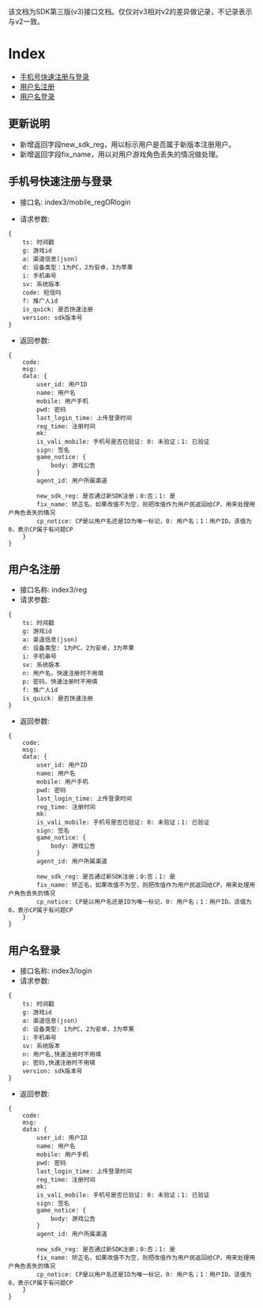 该文档为SDK第三版(v3)接口文档。仅仅对v3相对v2的差异做记录，不记录表示与v2一致。

# Index

- [手机号快速注册与登录](#手机号快速注册与登录)
- [用户名注册](#用户名注册)
- [用户名登录](#用户名登录)


## 更新说明
- 新增返回字段new_sdk_reg，用以标示用户是否属于新版本注册用户。
- 新增返回字段fix_name，用以对用户游戏角色丢失的情况做处理。

## 手机号快速注册与登录
- 接口名: index3/mobile_regORlogin
    
- 请求参数: 
```
{
    ts: 时间戳
    g: 游戏id
    a: 渠道信息(json)
    d: 设备类型：1为PC，2为安卓，3为苹果
    i: 手机串号
    sv: 系统版本
    code: 短信吗
    f: 推广人id
    is_quick: 是否快速注册
    version: sdk版本号
}
```
- 返回参数: 
```
{
    code: 
    msg:
    data: {
        user_id: 用户ID
        name: 用户名
        mobile: 用户手机
        pwd: 密码
        last_login_time: 上传登录时间
        reg_time: 注册时间
        mk: 
        is_vali_mobile: 手机号是否已验证: 0: 未验证；1: 已验证
        sign: 签名
        game_notice: {
            body: 游戏公告
        }
        agent_id: 用户所属渠道
        
        new_sdk_reg: 是否通过新SDK注册；0:否；1: 是
        fix_name: 矫正名，如果改值不为空，则把改值作为用户民返回给CP，用来处理用户角色丢失的情况
        cp_notice: CP是以用户名还是ID为唯一标记，0: 用户名；1：用户ID。该值为0，表示CP属于有问题CP
    }
}
```

## 用户名注册
- 接口名称: index3/reg
- 请求参数: 
```
{
    ts: 时间戳
    g: 游戏id
    a: 渠道信息(json)
    d: 设备类型: 1为PC，2为安卓，3为苹果
    i: 手机串号
    sv: 系统版本
    n: 用户名，快速注册时不用填
    p: 密码，快速注册时不用填
    f: 推广人id
    is_quick: 是否快速注册
}
```
- 返回参数: 
```
{
    code: 
    msg:
    data: {
        user_id: 用户ID
        name: 用户名
        mobile: 用户手机
        pwd: 密码
        last_login_time: 上传登录时间
        reg_time: 注册时间
        mk: 
        is_vali_mobile: 手机号是否已验证: 0: 未验证；1: 已验证
        sign: 签名
        game_notice: {
            body: 游戏公告
        }
        agent_id: 用户所属渠道
        
        new_sdk_reg: 是否通过新SDK注册；0:否；1: 是
        fix_name: 矫正名，如果改值不为空，则把改值作为用户民返回给CP，用来处理用户角色丢失的情况
        cp_notice: CP是以用户名还是ID为唯一标记，0: 用户名；1：用户ID。该值为0，表示CP属于有问题CP
    }
}
```

## 用户名登录
- 接口名称: index3/login
- 请求参数: 
```
{
    ts: 时间戳
    g: 游戏id
    a: 渠道信息(json)
    d: 设备类型: 1为PC，2为安卓，3为苹果
    i: 手机串号
    sv: 系统版本
    n: 用户名,快速注册时不用填
    p: 密码,快速注册时不用填
    version: sdk版本号
}
```
- 返回参数: 
```
{
    code: 
    msg:
    data: {
        user_id: 用户ID
        name: 用户名
        mobile: 用户手机
        pwd: 密码
        last_login_time: 上传登录时间
        reg_time: 注册时间
        mk: 
        is_vali_mobile: 手机号是否已验证: 0: 未验证；1: 已验证
        sign: 签名
        game_notice: {
            body: 游戏公告
        }
        agent_id: 用户所属渠道
        
        new_sdk_reg: 是否通过新SDK注册；0:否；1: 是
        fix_name: 矫正名，如果改值不为空，则把改值作为用户民返回给CP，用来处理用户角色丢失的情况
        cp_notice: CP是以用户名还是ID为唯一标记，0: 用户名；1：用户ID。该值为0，表示CP属于有问题CP
    }
}
```
